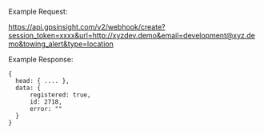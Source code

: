 Example Request:

https://api.gpsinsight.com/v2/webhook/create?session_token=xxxx&url=http://xyzdev.demo&email=development@xyz.demo&towing_alert&type=location

Example Response:

    {
      head: { .... },
      data: {
          registered: true,
          id: 2718,
          error: ""
      }
    }
